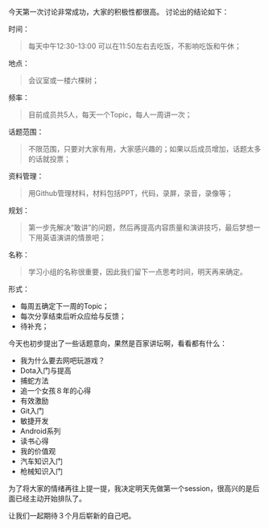 今天第一次讨论非常成功，大家的积极性都很高。
讨论出的结论如下：

时间：
>每天中午12:30-13:00 可以在11:50左右去吃饭，不影响吃饭和午休；

地点：
>会议室或一楼六棵树；

频率：
>目前成员共5人，每天一个Topic，每人一周讲一次；

话题范围：
>不限范围，只要对大家有用，大家感兴趣的；如果以后成员增加，话题太多的话就投票；

资料管理：
>用Github管理材料，材料包括PPT，代码，录屏，录音，录像等；

规划：
>第一步先解决“敢讲”的问题，然后再提高内容质量和演讲技巧，最后梦想一下用英语演讲的情景吧；

名称：
>学习小组的名称很重要，因此我们留下一点思考时间，明天再来确定。

形式：

- 每周五确定下一周的Topic；
- 每次分享结束后听众应给与反馈；
- 待补充；

今天也初步提出了一些话题意向，果然是百家讲坛啊，看看都有什么：

- 我为什么要去网吧玩游戏？
- Dota入门与提高
- 捕蛇方法
- 追一个女孩８年的心得
- 有效激励
- Git入门
- 敏捷开发
- Android系列
- 读书心得
- 我的价值观
- 汽车知识入门
- 枪械知识入门

为了将大家的情绪再往上提一提，我决定明天先做第一个session，很高兴的是后面已经主动开始排队了。

让我们一起期待３个月后崭新的自己吧。
